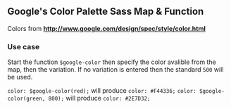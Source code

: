 ## Google's Color Palette Sass Map & Function ##

Colors from **http://www.google.com/design/spec/style/color.html**

### Use case ###

Start the function `$google-color` then specify the color avalible from the map, then the variation. If no variation is entered then the standard `500` will be used.

`color: $google-color(red);` will produce `color: #F44336;`
`color: $google-color(green, 800);` will produce `color: #2E7D32;`

